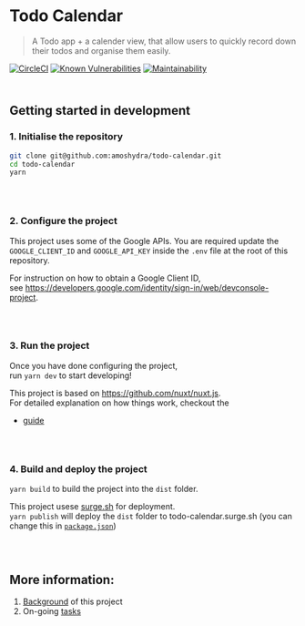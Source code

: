 # Todo Calendar

> A Todo app + a calender view, that allow users to quickly record down their todos and organise them easily.

[![CircleCI](https://circleci.com/gh/amoshydra/todo-calendar.svg?style=svg)](https://circleci.com/gh/amoshydra/todo-calendar)
[![Known Vulnerabilities](https://snyk.io/test/github/amoshydra/todo-calendar/badge.svg)](https://snyk.io/test/github/amoshydra/todo-calendar)
[![Maintainability](https://api.codeclimate.com/v1/badges/a99a88d28ad37a79dbf6/maintainability)](https://codeclimate.com/github/amoshydra/todo-calendar/maintainability)

<img height="10px">

## Getting started in development

### 1. Initialise the repository
```bash
git clone git@github.com:amoshydra/todo-calendar.git
cd todo-calendar
yarn
```

<img height="30px">

### 2. Configure the project
This project uses some of the Google APIs. You are required update the
`GOOGLE_CLIENT_ID` and `GOOGLE_API_KEY` inside the `.env` file at the root of this repository.

For instruction on how to obtain a Google Client ID,  
see https://developers.google.com/identity/sign-in/web/devconsole-project.

<img height="30px">

### 3. Run the project
Once you have done configuring the project,  
run `yarn dev` to start developing!

This project is based on https://github.com/nuxt/nuxt.js.  
For detailed explanation on how things work, checkout the  
- [guide](https://github.com/nuxt/nuxt.js)

<img height="30px">

### 4. Build and deploy the project
`yarn build` to build the project into the `dist` folder.  

This project usese [surge.sh](http://surge.sh/) for deployment.  
`yarn publish` will deploy the `dist` folder to todo-calendar.surge.sh (you can change this in [`package.json`](https://github.com/amoshydra/todo-calendar/blob/master/package.json))

<img height="30px">

## More information:
1. [Background](https://github.com/amoshydra/todo-calendar/wiki) of this project
2. On-going [tasks](https://github.com/amoshydra/todo-calendar/wiki/Tasks)
